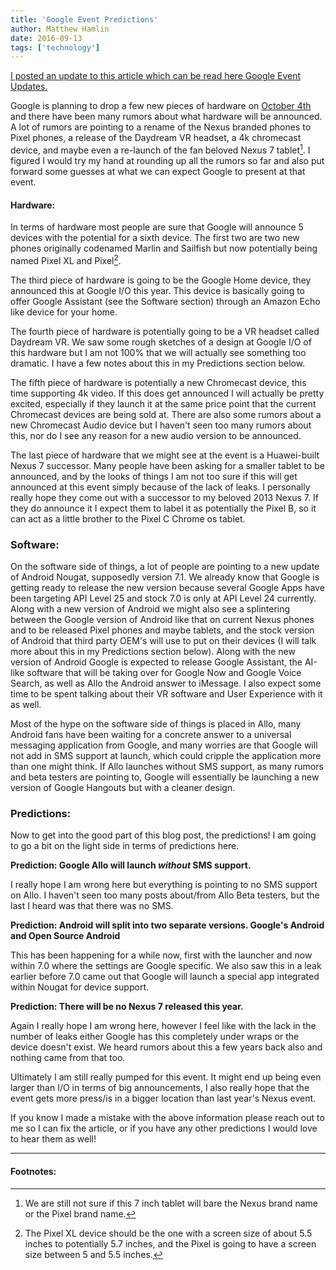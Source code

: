 ```yaml
---
title: 'Google Event Predictions'
author: Matthew Hamlin
date: 2016-09-13
tags: ['technology']
---
```


<ins>I posted an update to this article which can be read here <a href="./GoogleEventUpdates">Google Event Updates</a>.</ins>

Google is planning to drop a few new pieces of hardware on <a href="http://www.androidpolice.com/2016/09/01/google-will-announce-pixel-phones-4k-chromecast-google-home-daydream-vr-viewer-on-october-4th/" class="link link--out">October 4th</a> and there have been many rumors about what hardware will be announced. A lot of rumors are pointing to a rename of the Nexus branded phones to Pixel phones, a release of the Daydream VR headset, a 4k chromecast device, and maybe even a re-launch of the fan beloved Nexus 7 tablet[^1]. I figured I would try my hand at rounding up all the rumors so far and also put forward some guesses at what we can expect Google to present at that event.


#### Hardware:


In terms of hardware most people are sure that Google will announce 5 devices with the potential for a sixth device. The first two are two new phones originally codenamed Marlin and Sailfish but now potentially being named Pixel XL and Pixel[^2].


The third piece of hardware is going to be the Google Home device, they announced this at Google I/O this year. This device is basically going to offer Google Assistant (see the Software section) through an Amazon Echo like device for your home.


The fourth piece of hardware is potentially going to be a VR headset called Daydream VR. We saw some rough sketches of a design at Google I/O of this hardware but I am not 100% that we will actually see something too dramatic. I have a few notes about this in my Predictions section below.


The fifth piece of hardware is potentially a new Chromecast device, this time supporting 4k video. If this does get announced I will actually be pretty excited, especially if they launch it at the same price point that the current Chromecast devices are being sold at. There are also some rumors about a new Chromecast Audio device but I haven't seen too many rumors about this, nor do I see any reason for a new audio version to be announced.


The last piece of hardware that we might see at the event is a Huawei-built Nexus 7 successor. Many people have been asking for a smaller tablet to be announced, and by the looks of things I am not too sure if this will get announced at this event simply because of the lack of leaks. I personally really hope they come out with a successor to my beloved 2013 Nexus 7. If they do announce it I expect them to label it as potentially the Pixel B, so it can act as a little brother to the Pixel C Chrome os tablet.

### Software:

On the software side of things, a lot of people are pointing to a new update of Android Nougat, supposedly version 7.1. We already know that Google is getting ready to release the new version because several Google Apps have been targeting API Level 25 and stock 7.0 is only at API Level 24 currently. Along with a new version of Android we might also see a splintering between the Google version of Android like that on current Nexus phones and to be released Pixel phones and maybe tablets, and the stock version of Android
that third party OEM's will use to put on their devices (I will talk more about this in my Predictions section below). Along with the new version of Android Google is expected to release Google Assistant, the AI-like software that will be taking over for Google Now and Google Voice Search, as well as Allo the Android answer to iMessage. I also expect some time to be spent talking about their VR software and User Experience with it as well.


Most of the hype on the software side of things is placed in Allo, many Android fans have been waiting for a concrete answer to a universal messaging application from Google, and many worries are that Google will not add in SMS support at launch, which could cripple the application more than one might think. If Allo launches without SMS support, as many rumors and beta testers are pointing to, Google will essentially be launching a new version of Google Hangouts but with a cleaner design.

### Predictions:

Now to get into the good part of this blog post, the predictions! I am going to go a bit on the light side in terms of predictions here.

**Prediction: Google Allo will launch *without* SMS support.**

I really hope I am wrong here but everything is pointing to no SMS support on Allo. I haven't seen too many posts about/from Allo Beta testers, but the last I heard was that there was no SMS.

**Prediction: Android will split into two separate versions. Google's Android and Open Source Android**

This has been happening for a while now, first with the launcher and now within 7.0 where the settings are Google specific. We also saw this in a leak earlier before 7.0 came out that Google will launch a special app integrated within Nougat for device support.

**Prediction: There will be no Nexus 7 released this year.**

Again I really hope I am wrong here, however I feel like with the lack in the number of leaks either Google has this completely under wraps or the device doesn't exist. We heard rumors about this a few years back also and nothing came from that too.

Ultimately I am still really pumped for this event. It might end up being even larger than I/O in terms of big announcements, I also really hope that the event gets more press/is in a bigger location than last year's Nexus event.

If you know I made a mistake with the above information please reach out to me so I can fix the article, or if you have any other predictions I would love to hear them as well!

---
#### Footnotes:
[^1]: We are still not sure if this 7 inch tablet will bare the Nexus brand name or the Pixel brand name.

[^2]: The Pixel XL device should be the one with a screen size of about 5.5 inches to potentially 5.7 inches, and the Pixel is going to have a screen size between 5 and 5.5 inches.
